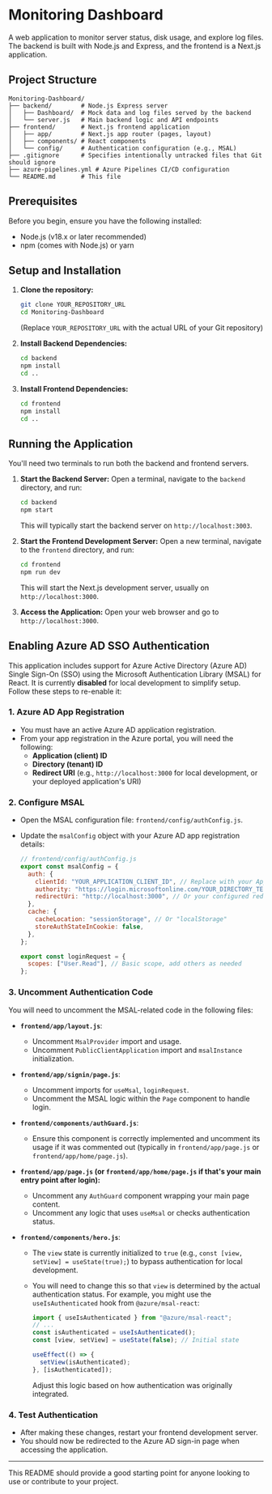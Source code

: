 # Monitoring Dashboard

A web application to monitor server status, disk usage, and explore log files. The backend is built with Node.js and Express, and the frontend is a Next.js application.

## Project Structure

```
Monitoring-Dashboard/
├── backend/        # Node.js Express server
│   ├── Dashboard/  # Mock data and log files served by the backend
│   └── server.js   # Main backend logic and API endpoints
├── frontend/       # Next.js frontend application
│   ├── app/        # Next.js app router (pages, layout)
│   ├── components/ # React components
│   └── config/     # Authentication configuration (e.g., MSAL)
├── .gitignore      # Specifies intentionally untracked files that Git should ignore
├── azure-pipelines.yml # Azure Pipelines CI/CD configuration
└── README.md       # This file
```

## Prerequisites

Before you begin, ensure you have the following installed:

- Node.js (v18.x or later recommended)
- npm (comes with Node.js) or yarn

## Setup and Installation

1.  **Clone the repository:**

    ```bash
    git clone YOUR_REPOSITORY_URL
    cd Monitoring-Dashboard
    ```

    (Replace `YOUR_REPOSITORY_URL` with the actual URL of your Git repository)

2.  **Install Backend Dependencies:**

    ```bash
    cd backend
    npm install
    cd ..
    ```

3.  **Install Frontend Dependencies:**
    ```bash
    cd frontend
    npm install
    cd ..
    ```

## Running the Application

You'll need two terminals to run both the backend and frontend servers.

1.  **Start the Backend Server:**
    Open a terminal, navigate to the `backend` directory, and run:

    ```bash
    cd backend
    npm start
    ```

    This will typically start the backend server on `http://localhost:3003`.

2.  **Start the Frontend Development Server:**
    Open a new terminal, navigate to the `frontend` directory, and run:

    ```bash
    cd frontend
    npm run dev
    ```

    This will start the Next.js development server, usually on `http://localhost:3000`.

3.  **Access the Application:**
    Open your web browser and go to `http://localhost:3000`.

## Enabling Azure AD SSO Authentication

This application includes support for Azure Active Directory (Azure AD) Single Sign-On (SSO) using the Microsoft Authentication Library (MSAL) for React. It is currently **disabled** for local development to simplify setup. Follow these steps to re-enable it:

### 1. Azure AD App Registration

- You must have an active Azure AD application registration.
- From your app registration in the Azure portal, you will need the following:
  - **Application (client) ID**
  - **Directory (tenant) ID**
  - **Redirect URI** (e.g., `http://localhost:3000` for local development, or your deployed application's URI)

### 2. Configure MSAL

- Open the MSAL configuration file: `frontend/config/authConfig.js`.
- Update the `msalConfig` object with your Azure AD app registration details:

  ```javascript
  // frontend/config/authConfig.js
  export const msalConfig = {
    auth: {
      clientId: "YOUR_APPLICATION_CLIENT_ID", // Replace with your Application (client) ID
      authority: "https://login.microsoftonline.com/YOUR_DIRECTORY_TENANT_ID", // Replace with your Directory (tenant) ID
      redirectUri: "http://localhost:3000", // Or your configured redirect URI
    },
    cache: {
      cacheLocation: "sessionStorage", // Or "localStorage"
      storeAuthStateInCookie: false,
    },
  };

  export const loginRequest = {
    scopes: ["User.Read"], // Basic scope, add others as needed
  };
  ```

### 3. Uncomment Authentication Code

You will need to uncomment the MSAL-related code in the following files:

- **`frontend/app/layout.js`**:

  - Uncomment `MsalProvider` import and usage.
  - Uncomment `PublicClientApplication` import and `msalInstance` initialization.

- **`frontend/app/signin/page.js`**:

  - Uncomment imports for `useMsal`, `loginRequest`.
  - Uncomment the MSAL logic within the `Page` component to handle login.

- **`frontend/components/authGuard.js`**:

  - Ensure this component is correctly implemented and uncomment its usage if it was commented out (typically in `frontend/app/page.js` or `frontend/app/home/page.js`).

- **`frontend/app/page.js` (or `frontend/app/home/page.js` if that's your main entry point after login):**

  - Uncomment any `AuthGuard` component wrapping your main page content.
  - Uncomment any logic that uses `useMsal` or checks authentication status.

- **`frontend/components/hero.js`**:

  - The `view` state is currently initialized to `true` (e.g., `const [view, setView] = useState(true);`) to bypass authentication for local development.
  - You will need to change this so that `view` is determined by the actual authentication status. For example, you might use the `useIsAuthenticated` hook from `@azure/msal-react`:

    ```javascript
    import { useIsAuthenticated } from "@azure/msal-react";
    // ...
    const isAuthenticated = useIsAuthenticated();
    const [view, setView] = useState(false); // Initial state

    useEffect(() => {
      setView(isAuthenticated);
    }, [isAuthenticated]);
    ```

    Adjust this logic based on how authentication was originally integrated.

### 4. Test Authentication

- After making these changes, restart your frontend development server.
- You should now be redirected to the Azure AD sign-in page when accessing the application.

---

This README should provide a good starting point for anyone looking to use or contribute to your project.
